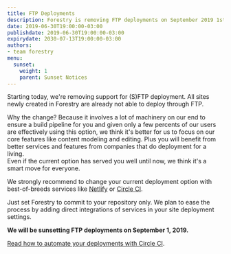 ```yaml
---
title: FTP Deployments
description: Forestry is removing FTP deployments on September 2019 1st.
date: 2019-06-30T19:00:00-03:00
publishdate: 2019-06-30T19:00:00-03:00
expirydate: 2030-07-13T19:00:00-03:00
authors:
- team forestry
menu:
  sunset:
    weight: 1
    parent: Sunset Notices
---
```

Starting today, we're removing support for (S)FTP deployment. All sites newly created in Forestry are already not able to deploy through FTP.

Why the change? Because it involves a lot of machinery on our end to ensure a build pipeline for you and given only a few percents of our users are effectively using this option, we think it's better for us to focus on our core features like content modeling and editing. Plus you will benefit from better services and features from companies that do deployment for a living.   
Even if the current option has served you well until now, we think it's a smart move for everyone.

We strongly recommend to change your current deployment option with best-of-breeds services like [Netlify](https://netlify.com) or [Circle CI](https://circleci.com).

Just set Forestry to commit to your repository only. We plan to ease the process by adding direct integrations of services in your site deployment settings.

**We will be sunsetting FTP deployments on September 1, 2019.**

[Read how to automate your deployments with Circle CI](https://forestry.io/blog/automate-deploy-w-circle-ci/).
